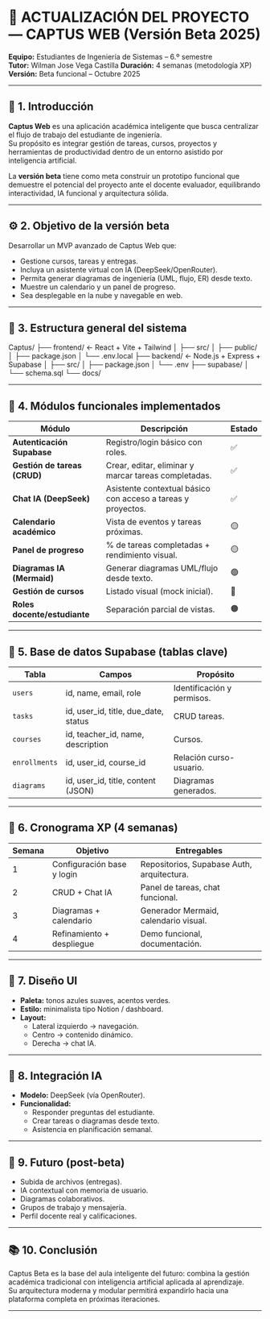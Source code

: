# 🚀 ACTUALIZACIÓN DEL PROYECTO — CAPTUS WEB (Versión Beta 2025)

**Equipo:** Estudiantes de Ingeniería de Sistemas – 6.º semestre  
**Tutor:** Wilman Jose Vega Castilla
**Duración:** 4 semanas (metodología XP)  
**Versión:** Beta funcional – Octubre 2025

---

## 🧭 1. Introducción

**Captus Web** es una aplicación académica inteligente que busca centralizar el flujo de trabajo del estudiante de ingeniería.  
Su propósito es integrar gestión de tareas, cursos, proyectos y herramientas de productividad dentro de un entorno asistido por inteligencia artificial.

La **versión beta** tiene como meta construir un prototipo funcional que demuestre el potencial del proyecto ante el docente evaluador, equilibrando interactividad, IA funcional y arquitectura sólida.

---

## ⚙️ 2. Objetivo de la versión beta

Desarrollar un MVP avanzado de Captus Web que:

- Gestione cursos, tareas y entregas.
- Incluya un asistente virtual con IA (DeepSeek/OpenRouter).
- Permita generar diagramas de ingeniería (UML, flujo, ER) desde texto.
- Muestre un calendario y un panel de progreso.
- Sea desplegable en la nube y navegable en web.

---

## 🧩 3. Estructura general del sistema

Captus/
├── frontend/ ← React + Vite + Tailwind
│ ├── src/
│ ├── public/
│ ├── package.json
│ └── .env.local
├── backend/ ← Node.js + Express + Supabase
│ ├── src/
│ ├── package.json
│ └── .env
├── supabase/
│ └── schema.sql
└── docs/


---

## 🧠 4. Módulos funcionales implementados

| Módulo | Descripción | Estado |
|---------|--------------|--------|
| **Autenticación Supabase** | Registro/login básico con roles. | ✅ |
| **Gestión de tareas (CRUD)** | Crear, editar, eliminar y marcar tareas completadas. | ✅ |
| **Chat IA (DeepSeek)** | Asistente contextual básico con acceso a tareas y proyectos. | ✅ |
| **Calendario académico** | Vista de eventos y tareas próximas. | 🟡 |
| **Panel de progreso** | % de tareas completadas + rendimiento visual. | 🟡 |
| **Diagramas IA (Mermaid)** | Generar diagramas UML/flujo desde texto. | 🟢 |
| **Gestión de cursos** | Listado visual (mock inicial). | 🔵 |
| **Roles docente/estudiante** | Separación parcial de vistas. | 🟠 |

---

## 🧾 5. Base de datos Supabase (tablas clave)

| Tabla | Campos | Propósito |
|--------|---------|-----------|
| `users` | id, name, email, role | Identificación y permisos. |
| `tasks` | id, user_id, title, due_date, status | CRUD tareas. |
| `courses` | id, teacher_id, name, description | Cursos. |
| `enrollments` | id, user_id, course_id | Relación curso-usuario. |
| `diagrams` | id, user_id, title, content (JSON) | Diagramas generados. |

---

## 🧭 6. Cronograma XP (4 semanas)

| Semana | Objetivo | Entregables |
|---------|-----------|-------------|
| 1 | Configuración base y login | Repositorios, Supabase Auth, arquitectura. |
| 2 | CRUD + Chat IA | Panel de tareas, chat funcional. |
| 3 | Diagramas + calendario | Generador Mermaid, calendario visual. |
| 4 | Refinamiento + despliegue | Demo funcional, documentación. |

---

## 🎨 7. Diseño UI

- **Paleta:** tonos azules suaves, acentos verdes.  
- **Estilo:** minimalista tipo Notion / dashboard.  
- **Layout:**  
  - Lateral izquierdo → navegación.  
  - Centro → contenido dinámico.  
  - Derecha → chat IA.  

---

## 💬 8. Integración IA

- **Modelo:** DeepSeek (vía OpenRouter).  
- **Funcionalidad:**  
  - Responder preguntas del estudiante.  
  - Crear tareas o diagramas desde texto.  
  - Asistencia en planificación semanal.  

---

## 🔮 9. Futuro (post-beta)

- Subida de archivos (entregas).  
- IA contextual con memoria de usuario.  
- Diagramas colaborativos.  
- Grupos de trabajo y mensajería.  
- Perfil docente real y calificaciones.

---

## 📚 10. Conclusión

Captus Beta es la base del aula inteligente del futuro: combina la gestión académica tradicional con inteligencia artificial aplicada al aprendizaje.  
Su arquitectura moderna y modular permitirá expandirlo hacia una plataforma completa en próximas iteraciones.

---
